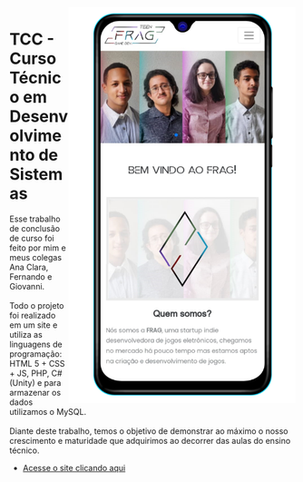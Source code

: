 <img src="assets/Mobile_Exemple.png" align="right" width="400px">

# TCC - Curso Técnico em Desenvolvimento de Sistemas
Esse trabalho de conclusão de curso foi feito por mim e meus colegas Ana Clara, Fernando e Giovanni.<br><br>
Todo o projeto foi realizado em um site e utiliza as linguagens de programação: HTML 5 + CSS + JS, PHP, C# (Unity) e para armazenar os dados utilizamos o MySQL.<br><br>
Diante deste trabalho, temos o objetivo de demonstrar ao máximo o nosso crescimento e maturidade que adquirimos ao decorrer das aulas do ensino técnico.

* [Acesse o site clicando aqui](https://renatoryu.github.io/TCC_FragGameDev/)
